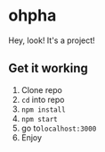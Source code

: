 # ohpha
Hey, look! It's a project!

## Get it working
1. Clone repo
2. `cd` into repo
3. `npm install`
4. `npm start`
5. go to`localhost:3000`
6. Enjoy
